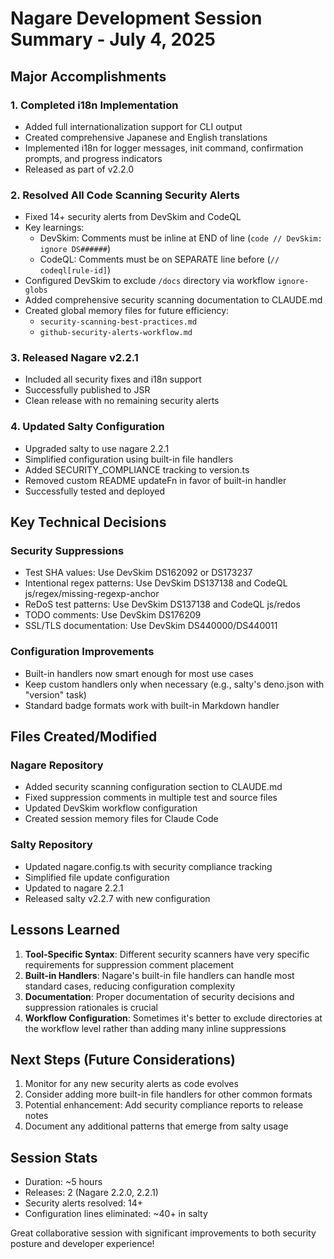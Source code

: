 # Nagare Development Session Summary - July 4, 2025

## Major Accomplishments

### 1. Completed i18n Implementation

- Added full internationalization support for CLI output
- Created comprehensive Japanese and English translations
- Implemented i18n for logger messages, init command, confirmation prompts, and progress indicators
- Released as part of v2.2.0

### 2. Resolved All Code Scanning Security Alerts

- Fixed 14+ security alerts from DevSkim and CodeQL
- Key learnings:
  - DevSkim: Comments must be inline at END of line (`code // DevSkim: ignore DS######`)
  - CodeQL: Comments must be on SEPARATE line before (`// codeql[rule-id]`)
- Configured DevSkim to exclude `/docs` directory via workflow `ignore-globs`
- Added comprehensive security scanning documentation to CLAUDE.md
- Created global memory files for future efficiency:
  - `security-scanning-best-practices.md`
  - `github-security-alerts-workflow.md`

### 3. Released Nagare v2.2.1

- Included all security fixes and i18n support
- Successfully published to JSR
- Clean release with no remaining security alerts

### 4. Updated Salty Configuration

- Upgraded salty to use nagare 2.2.1
- Simplified configuration using built-in file handlers
- Added SECURITY_COMPLIANCE tracking to version.ts
- Removed custom README updateFn in favor of built-in handler
- Successfully tested and deployed

## Key Technical Decisions

### Security Suppressions

- Test SHA values: Use DevSkim DS162092 or DS173237
- Intentional regex patterns: Use DevSkim DS137138 and CodeQL js/regex/missing-regexp-anchor
- ReDoS test patterns: Use DevSkim DS137138 and CodeQL js/redos
- TODO comments: Use DevSkim DS176209
- SSL/TLS documentation: Use DevSkim DS440000/DS440011

### Configuration Improvements

- Built-in handlers now smart enough for most use cases
- Keep custom handlers only when necessary (e.g., salty's deno.json with "version" task)
- Standard badge formats work with built-in Markdown handler

## Files Created/Modified

### Nagare Repository

- Added security scanning configuration section to CLAUDE.md
- Fixed suppression comments in multiple test and source files
- Updated DevSkim workflow configuration
- Created session memory files for Claude Code

### Salty Repository

- Updated nagare.config.ts with security compliance tracking
- Simplified file update configuration
- Updated to nagare 2.2.1
- Released salty v2.2.7 with new configuration

## Lessons Learned

1. **Tool-Specific Syntax**: Different security scanners have very specific requirements for suppression comment
   placement
2. **Built-in Handlers**: Nagare's built-in file handlers can handle most standard cases, reducing configuration
   complexity
3. **Documentation**: Proper documentation of security decisions and suppression rationales is crucial
4. **Workflow Configuration**: Sometimes it's better to exclude directories at the workflow level rather than adding
   many inline suppressions

## Next Steps (Future Considerations)

1. Monitor for any new security alerts as code evolves
2. Consider adding more built-in file handlers for other common formats
3. Potential enhancement: Add security compliance reports to release notes
4. Document any additional patterns that emerge from salty usage

## Session Stats

- Duration: ~5 hours
- Releases: 2 (Nagare 2.2.0, 2.2.1)
- Security alerts resolved: 14+
- Configuration lines eliminated: ~40+ in salty

Great collaborative session with significant improvements to both security posture and developer experience!
